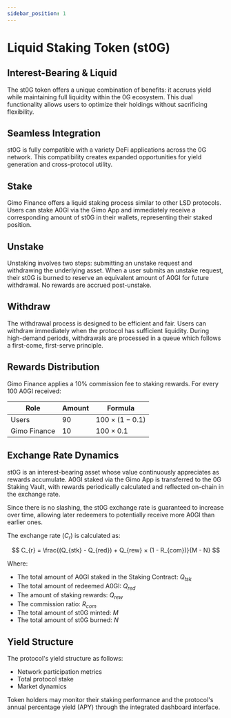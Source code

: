 ```yaml
---
sidebar_position: 1
---
```


# Liquid Staking Token (st0G)

## Interest-Bearing & Liquid
The st0G token offers a unique combination of benefits: it accrues yield while maintaining full liquidity within the 0G ecosystem. This dual functionality allows users to optimize their holdings without sacrificing flexibility.

## Seamless Integration
st0G is fully compatible with a variety DeFi applications across the 0G network. This compatibility creates expanded opportunities for yield generation and cross-protocol utility.

## Stake
Gimo Finance offers a liquid staking process similar to other LSD protocols. Users can stake A0GI via the Gimo App and immediately receive a corresponding amount of st0G in their wallets, representing their staked position.

## Unstake
Unstaking involves two steps: submitting an unstake request and withdrawing the underlying asset. When a user submits an unstake request, their st0G is burned to reserve an equivalent amount of A0GI for future withdrawal. No rewards are accrued post-unstake.

## Withdraw

The withdrawal process is designed to be efficient and fair. Users can withdraw immediately when the protocol has sufficient liquidity. During high-demand periods, withdrawals are processed in a queue which follows a first-come, first-serve principle. 

## Rewards Distribution
Gimo Finance applies a 10% commission fee to staking rewards. For every 100 A0GI received:

| Role | Amount | Formula |
| --- | --- | --- |
| Users | $90$ | $100 × (1 - 0.1)$ |
| Gimo Finance | $10$ | $100 × 0.1$ |

## Exchange Rate Dynamics
st0G is an interest-bearing asset whose value continuously appreciates as rewards accumulate. A0GI staked via the Gimo App is transferred to the 0G Staking Vault, with rewards periodically calculated and reflected on-chain in the exchange rate.

Since there is no slashing, the st0G exchange rate is guaranteed to increase over time, allowing later redeemers to potentially receive more A0GI than earlier ones.

The exchange rate ($C_{r}$) is calculated as:

$$
C_{r} = \frac{(Q_{stk} - Q_{red}) + Q_{rew} × (1 - R_{com})}{M - N}
$$

Where:

- The total amount of A0GI staked in the Staking Contract: $Q_{tsk}$
- The total amount of redeemed A0GI: $Q_{red}$
- The amount of staking rewards: $Q_{rew}$
- The commission ratio: $R_{com}$
- The total amount of st0G minted: $M$
- The total amount of st0G burned: $N$

## Yield Structure

The protocol's yield structure as follows:

- Network participation metrics
- Total protocol stake
- Market dynamics

Token holders may monitor their staking performance and the protocol's annual percentage yield (APY) through the integrated dashboard interface.
